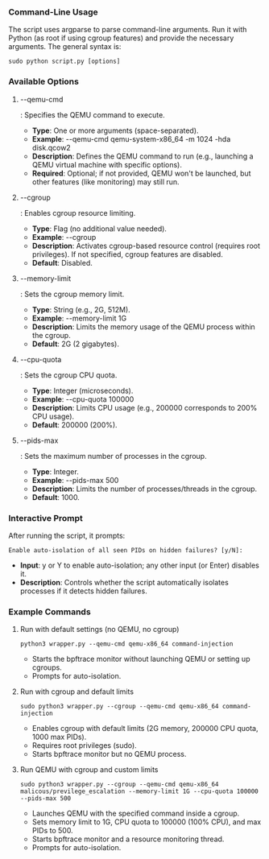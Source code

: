 ### Command-Line Usage

The script uses argparse to parse command-line arguments. Run it with Python (as root if using cgroup features) and provide the necessary arguments. The general syntax is:

```
sudo python script.py [options]
```

### Available Options

1. --qemu-cmd

   : Specifies the QEMU command to execute.

   - **Type**: One or more arguments (space-separated).
   - **Example**: --qemu-cmd qemu-system-x86_64 -m 1024 -hda disk.qcow2
   - **Description**: Defines the QEMU command to run (e.g., launching a QEMU virtual machine with specific options).
   - **Required**: Optional; if not provided, QEMU won't be launched, but other features (like monitoring) may still run.

2. --cgroup

   : Enables cgroup resource limiting.

   - **Type**: Flag (no additional value needed).
   - **Example**: --cgroup
   - **Description**: Activates cgroup-based resource control (requires root privileges). If not specified, cgroup features are disabled.
   - **Default**: Disabled.

3. --memory-limit

   : Sets the cgroup memory limit.

   - **Type**: String (e.g., 2G, 512M).
   - **Example**: --memory-limit 1G
   - **Description**: Limits the memory usage of the QEMU process within the cgroup.
   - **Default**: 2G (2 gigabytes).

4. --cpu-quota

   : Sets the cgroup CPU quota.

   - **Type**: Integer (microseconds).
   - **Example**: --cpu-quota 100000
   - **Description**: Limits CPU usage (e.g., 200000 corresponds to 200% CPU usage).
   - **Default**: 200000 (200%).

5. --pids-max

   : Sets the maximum number of processes in the cgroup.

   - **Type**: Integer.
   - **Example**: --pids-max 500
   - **Description**: Limits the number of processes/threads in the cgroup.
   - **Default**: 1000.

### Interactive Prompt

After running the script, it prompts:

```
Enable auto-isolation of all seen PIDs on hidden failures? [y/N]:
```

- **Input**: y or Y to enable auto-isolation; any other input (or Enter) disables it.
- **Description**: Controls whether the script automatically isolates processes if it detects hidden failures.

### Example Commands

1. Run with default settings (no QEMU, no cgroup)

   ```
   python3 wrapper.py --qemu-cmd qemu-x86_64 command-injection
   ```

   - Starts the bpftrace monitor without launching QEMU or setting up cgroups.
   - Prompts for auto-isolation.

2. Run with cgroup and default limits

   ```
   sudo python3 wrapper.py --cgroup --qemu-cmd qemu-x86_64 command-injection
   ```

   - Enables cgroup with default limits (2G memory, 200000 CPU quota, 1000 max PIDs).
   - Requires root privileges (sudo).
   - Starts bpftrace monitor but no QEMU process.

3. Run QEMU with cgroup and custom limits

   ```
   sudo python3 wrapper.py --cgroup --qemu-cmd qemu-x86_64 malicous/previlege_escalation --memory-limit 1G --cpu-quota 100000 --pids-max 500
   ```

   - Launches QEMU with the specified command inside a cgroup.
   - Sets memory limit to 1G, CPU quota to 100000 (100% CPU), and max PIDs to 500.
   - Starts bpftrace monitor and a resource monitoring thread.
   - Prompts for auto-isolation.
